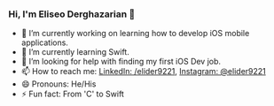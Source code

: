 ### Hi, I'm Eliseo Derghazarian 👋

- 🔭 I’m currently working on learning how to develop iOS mobile applications.
- 🌱 I’m currently learning Swift.
- 🤔 I’m looking for help with finding my first iOS Dev job.
- 📫 How to reach me: [LinkedIn: /elider9221](https://www.linkedin.com/in/elider9221/), [Instagram: @elider9221](https://www.instagram.com/elider9221/) 
- 😄 Pronouns: He/His
- ⚡ Fun fact: From 'C' to Swift


